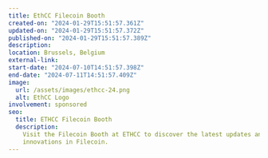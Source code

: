 ```yaml
---
title: EthCC Filecoin Booth
created-on: "2024-01-29T15:51:57.361Z"
updated-on: "2024-01-29T15:51:57.372Z"
published-on: "2024-01-29T15:51:57.389Z"
description:
location: Brussels, Belgium
external-link:
start-date: "2024-07-10T14:51:57.398Z"
end-date: "2024-07-11T14:51:57.409Z"
image:
  url: /assets/images/ethcc-24.png
  alt: EthCC Logo
involvement: sponsored
seo:
  title: ETHCC Filecoin Booth
  description:
    Visit the Filecoin Booth at ETHCC to discover the latest updates and
    innovations in Filecoin.
---
```

